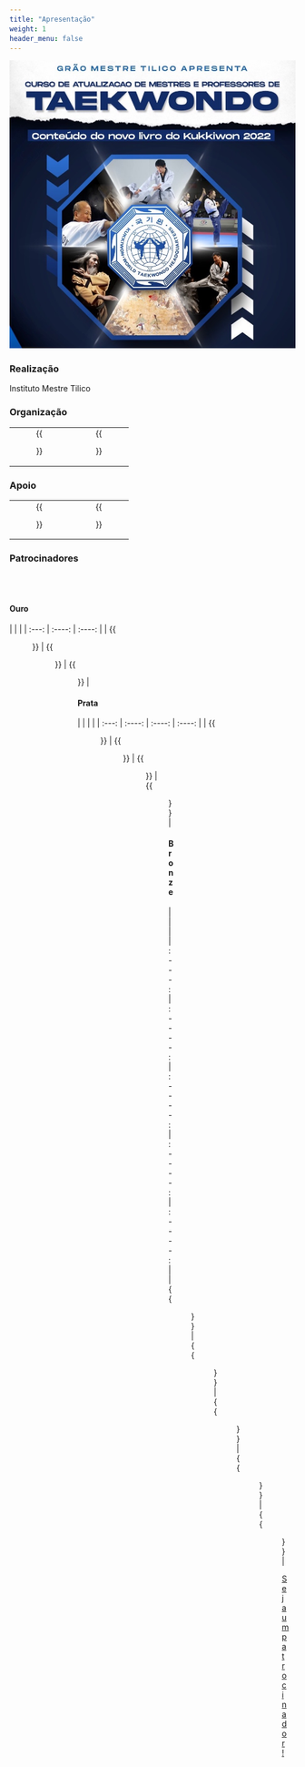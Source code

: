 ```yaml
---
title: "Apresentação"
weight: 1
header_menu: false
---
```


![banner](images/banner.jpeg)

### Realização

Instituto Mestre Tilico

### Organização

| | |
| :---: | :----: | 
|  {{<figure src="images/won-hyo.png" link="http://www.tilico.com.br" target="_blank" height="200">}} | {{<figure src="images/strike.png" link="http://www.strikesports.com.br" target="_blank" height="200">}}   |

### Apoio

| | |
| :---:  |    :----:   | 
|  {{<figure src="images/strike-gold.jpeg" link="http://www.clubecultura.com.br" target="_blank" height="180">}}       | {{<figure src="images/floresta.png" link="https://web.facebook.com/profile.php?id=100064282894882" target="_blank" height="180">}}   |

### Patrocinadores

<br><br>

#### Ouro

| | |
| :---:  |    :----:   |   :----:   | 
|  {{<figure src="images/strike-gold.jpeg" link="http://www.clubecultura.com.br" target="_blank" height="160">}}       | {{<figure src="images/strike-gold.jpeg" link="http://www.clubecultura.com.br" target="_blank" height="160">}}   | {{<figure src="images/strike-gold.jpeg" link="http://www.clubecultura.com.br" target="_blank" height="160">}}   |


#### Prata

| | | |
| :---:  |    :----:   |   :----:   |  :----:   | 
|  {{<figure src="images/strike-gold.jpeg" link="http://www.clubecultura.com.br" target="_blank" height="140">}}       | {{<figure src="images/strike-gold.jpeg" link="http://www.clubecultura.com.br" target="_blank" height="140">}}   | {{<figure src="images/strike-gold.jpeg" link="http://www.clubecultura.com.br" target="_blank" height="140">}}   |  {{<figure src="images/strike-gold.jpeg" link="http://www.clubecultura.com.br" target="_blank" height="140">}}   |


#### Bronze

| | |
| :---:  |    :----:   |   :----:   | :----:   | :----:   | 
|  {{<figure src="images/strike-gold.jpeg" link="http://www.clubecultura.com.br" target="_blank" height="130">}}       | {{<figure src="images/strike-gold.jpeg" link="http://www.clubecultura.com.br" target="_blank" height="130">}}   | {{<figure src="images/strike-gold.jpeg" link="http://www.clubecultura.com.br" target="_blank" height="130">}}   | {{<figure src="images/strike-gold.jpeg" link="http://www.clubecultura.com.br" target="_blank" height="130">}}   | {{<figure src="images/strike-gold.jpeg" link="http://www.clubecultura.com.br" target="_blank" height="130">}}   |


[Seja um patrocinador!](/patrocine)


